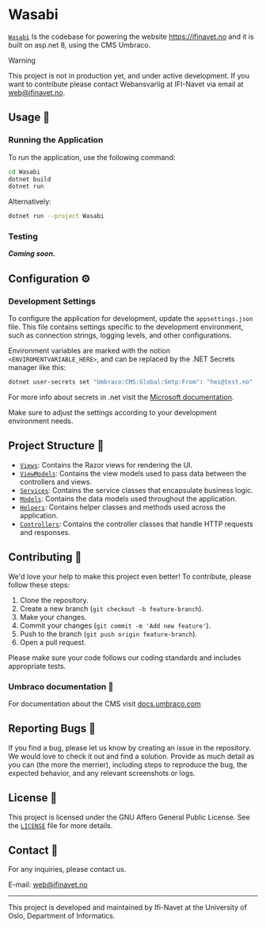 # Wasabi

[`Wasabi`](Wasabi) Is the codebase for powering the website <https://ifinavet.no> and it is built on asp.net 8,
using the CMS Umbraco.

> [!WARNING]  
> This project is not in production yet, and under active development.
> If you want to contribute please contact Webansvarlig at IFI-Navet via email at <web@ifinavet.no>.

## Usage 🚀

### Running the Application

To run the application, use the following command:

```sh
cd Wasabi
dotnet build
dotnet run
```

Alternatively:

```sh
dotnet run --project Wasabi
```

### Testing

_**Coming soon.**_

## Configuration ⚙️

### Development Settings

To configure the application for development, update the `appsettings.json` file. This file contains settings specific
to the development environment, such as connection strings, logging levels, and other configurations.

Environment variables are marked with the notion `<ENVIROMENTVARIABLE_HERE>`, and can be replaced by the .NET Secrets
manager like this:

```sh
dotnet user-secrets set "Umbraco:CMS:Global:Smtp:From": "hei@test.no" --project "PATH_TO_PROJECT\Wasabi"
```

For more info about secrets in .net visit the
[Microsoft documentation](https://learn.microsoft.com/en-us/aspnet/core/security/app-secrets?view=aspnetcore-9.0&tabs=windows).

Make sure to adjust the settings according to your development environment needs.

## Project Structure 📂

- [`Views`](Wasabi/Views): Contains the Razor views for rendering the UI.
- [`ViewModels`](Wasabi/ViewModels): Contains the view models used to pass data between the controllers and views.
- [`Services`](Wasabi/Services): Contains the service classes that encapsulate business logic.
- [`Models`](Wasabi/Models): Contains the data models used throughout the application.
- [`Helpers`](Wasabi/Helpers): Contains helper classes and methods used across the application.
- [`Controllers`](Wasabi/Controllers): Contains the controller classes that handle HTTP requests and
  responses.

## Contributing 🤝

We'd love your help to make this project even better! To contribute, please follow these steps:

1. Clone the repository.
2. Create a new branch (`git checkout -b feature-branch`).
3. Make your changes.
4. Commit your changes (`git commit -m 'Add new feature'`).
5. Push to the branch (`git push origin feature-branch`).
6. Open a pull request.

Please make sure your code follows our coding standards and includes appropriate tests.

### Umbraco documentation 🔧

For documentation about the CMS visit [docs.umbraco.com](https://docs.umbraco.com/umbraco-cms/13.latest)

## Reporting Bugs 🐛

If you find a bug, please let us know by creating an issue in the repository. We would love to check it out and find a
solution. Provide as much detail as you can (the more the merrier), including steps to reproduce the bug, the expected
behavior, and any relevant screenshots or logs.

## License 📄

This project is licensed under the GNU Affero General Public License. See the [`LICENSE`](LICENSE) file for more
details.

## Contact 📧

For any inquiries, please contact us.

E-mail: <web@ifinavet.no>

---

This project is developed and maintained by Ifi-Navet at the University of Oslo, Department of Informatics.
